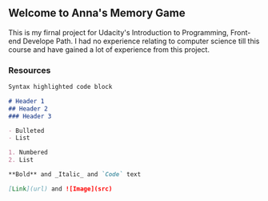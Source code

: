 ## Welcome to Anna's Memory Game

This is my firnal project for Udacity's Introduction to Programming, Front-end Develope Path. I had no experience relating to computer science till this course and have gained a lot of experience from this project.

### Resources

```markdown
Syntax highlighted code block

# Header 1
## Header 2
### Header 3

- Bulleted
- List

1. Numbered
2. List

**Bold** and _Italic_ and `Code` text

[Link](url) and ![Image](src)
```

